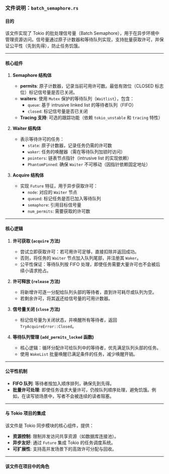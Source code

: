 ### 文件说明：`batch_semaphore.rs`

#### 目的
该文件实现了 Tokio 的批处理信号量（Batch Semaphore），用于在异步环境中管理资源访问。信号量通过原子计数器和等待队列实现，支持批量获取许可，并保证公平性（先到先得），防止任务饥饿。

---

#### 核心组件

1. **Semaphore 结构体**
   - **permits**: 原子计数器，记录当前可用许可数。最低有效位（CLOSED 标志位）标记信号量是否已关闭。
   - **waiters**: 使用 `Mutex` 保护的等待队列（`Waitlist`），包含：
     - `queue`: 基于 intrusive linked list 的等待者队列（FIFO）
     - `closed`: 标记信号量是否已关闭
   - **Tracing 支持**: 可选的跟踪功能（依赖 `tokio_unstable` 和 `tracing` 特性）

2. **Waiter 结构体**
   - 表示等待许可的任务：
     - `state`: 原子计数器，记录任务仍需的许可数
     - `waker`: 任务的唤醒器（需在等待队列加锁时访问）
     - `pointers`: 链表节点指针（intrusive list 的实现依赖）
     - `PhantomPinned`: 确保 `Waiter` 不可移动（因指针依赖固定地址）

3. **Acquire 结构体**
   - 实现 `Future` 特征，用于异步获取许可：
     - `node`: 对应的 `Waiter` 节点
     - `queued`: 标记任务是否已加入等待队列
     - `semaphore`: 引用目标信号量
     - `num_permits`: 需要获取的许可数

---

#### 核心逻辑

1. **许可获取 (`acquire` 方法)**
   - 尝试立即获取许可：若可用许可足够，直接扣除并返回成功。
   - 否则，将任务的 `Waiter` 节点加入队列尾部，并注册其 `Waker`。
   - 公平性保证：等待队列按 FIFO 处理，即使任务需要大量许可也不会被后续小请求抢占。

2. **许可释放 (`release` 方法)**
   - 将新增许可逐一分配给队列头部的等待者，直到许可耗尽或队列为空。
   - 若剩余许可，将其返还给信号量的可用计数器。

3. **信号量关闭 (`close` 方法)**
   - 标记信号量为关闭状态，并唤醒所有等待者，返回 `TryAcquireError::Closed`。

4. **等待队列管理 (`add_permits_locked` 函数)**
   - 核心逻辑：循环分配许可给队列中的等待者，优先满足队列头部的任务。
   - 使用 `WakeList` 批量唤醒已满足条件的任务，减少唤醒开销。

---

#### 公平性机制
- **FIFO 队列**: 等待者按加入顺序排列，确保先到先得。
- **批量许可处理**: 即使任务请求大量许可，仍按队列顺序处理，避免饥饿。例如，在读写锁场景中，写者不会被连续的读者阻塞。

---

#### 与 Tokio 项目的集成
该文件是 Tokio 同步模块的核心组件，提供：
- **资源控制**: 限制并发访问共享资源（如数据库连接池）。
- **异步友好**: 通过 `Future` 集成 Tokio 的任务调度系统。
- **可扩展性**: 支持高并发场景下的高效许可分配与回收。

---

#### 该文件在项目中的角色